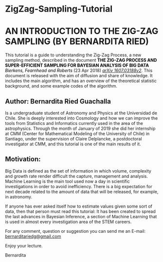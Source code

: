 # ZigZag-Sampling-Tutorial

# AN INTRODUCTION TO THE ZIG-ZAG SAMPLING (BY BERNARDITA RIED)

This tutorial is a guide to understanding the Zig-Zag Process, a new sampling method, described in the document <font color="black"> <b> THE ZIG-ZAG PROCESS AND SUPER-EFFICIENT
SAMPLING FOR BAYESIAN ANALYSIS OF BIG DATA</b> </font> <font color="black"> <i> Bierkens, Fearnhead and Roberts </i> </font> (23 Apr 2018)
 <a href="https://arxiv.org/abs/1607.03188"><i>arXiv 1607.03188v2</i></a>. This document is released with the aim of diffusion and share of knowledge. It includes the main algorithm, and has an overview of the theoretical statistic background, and some example codes of the algorithm.

## Author: Bernardita Ried Guachalla

Is a undergraduate student of Astronomy and Physics at the Universidad
de Chile. She is deeply interested into Cosmology and how we can improve
the tools from Statistics and Informatics currently used in the area
of the astrophysics. Through the month of January of 2019 she did her
internship at CMM (Center for Mathematical Modeling of the University
of Chile) in Santiago, under the supervision of Claire Delplancke, a
postdoctoral investigator at CMM, and this tutorial is one of the main
results of it.


## Motivation:

Big Data is defined as the set of information in which volume, complexity
and growth rate render difficult the capture, management and analysis.
Machine Learning is the main tool used now a day in scientific investigations
in order to avoid inefficiency. There is a big expectation for next decade
related to the amount of data that will be released, for example, in astronomy.

If anyone has ever asked itself how to estimate values given some sort of
data, then that person must read this tutorial: It has been created to spread
the last advances in Bayesian Inference, a section of Machine Learning that
is used in almost every investigation area of the STEM careers.

For any comment, question or suggestion you can send me an E-mail:
bernarditariedg@gmail.com

Enjoy your lecture.

Bernardita
